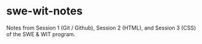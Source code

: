 # swe-wit-notes
Notes from Session 1 (Git / Github), Session 2 (HTML), and Session 3 (CSS) of the SWE &amp; WIT program.
